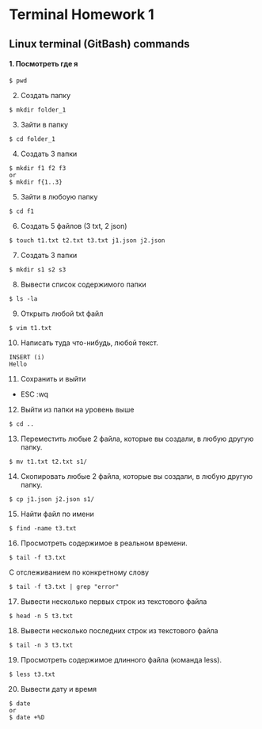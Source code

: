 # Terminal Homework 1
## Linux terminal (GitBash) commands

#### 1. Посмотреть где я
```
$ pwd
```
2. Создать папку
```
$ mkdir folder_1
```
3. Зайти в папку
```
$ cd folder_1
```
4. Создать 3 папки
```
$ mkdir f1 f2 f3
or
$ mkdir f{1..3}
```
5. Зайти в любоую папку
```
$ cd f1
```
6. Создать 5 файлов (3 txt, 2 json)
```
$ touch t1.txt t2.txt t3.txt j1.json j2.json
```
7. Создать 3 папки
```
$ mkdir s1 s2 s3
```
8. Вывести список содержимого папки
```
$ ls -la
```
9. Открыть любой txt файл
```
$ vim t1.txt
```
10. Написать туда что-нибудь, любой текст.
```
INSERT (i)
Hello
```
11. Cохранить и выйти
- ESC :wq
12. Выйти из папки на уровень выше
```
$ cd ..
```
13. Переместить любые 2 файла, которые вы создали, в любую другую папку.
```
$ mv t1.txt t2.txt s1/
```
14. Cкопировать любые 2 файла, которые вы создали, в любую другую папку.
```
$ cp j1.json j2.json s1/
```
15. Найти файл по имени
```
$ find -name t3.txt
```
16. Просмотреть содержимое в реальном времени.
```
$ tail -f t3.txt
```
С отслеживанием по конкретному слову 
```
$ tail -f t3.txt | grep "error"
```
17. Вывести несколько первых строк из текстового файла
```
$ head -n 5 t3.txt
```
18. Вывести несколько последних строк из текстового файла
```
$ tail -n 3 t3.txt
```
19. Просмотреть содержимое длинного файла (команда less).
```
$ less t3.txt
```
20. Вывести дату и время
```
$ date
or
$ date +%D
```
